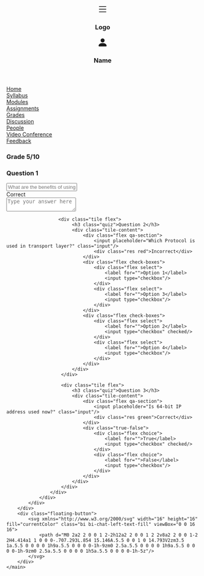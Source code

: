<!DOCTYPE html>
<html lang="en">
<head>
    <meta charset="UTF-8">
    <title>Exam Result</title>
    <meta name="viewport" content="width=device-width, initial-scale=1.0">
    <link rel="stylesheet" href="style.css">
</head>
<body>
    <header class="top-bar flex">
        <div class="flex">
            <svg xmlns="http://www.w3.org/2000/svg" width="28" height="28" fill="currentColor" class="bi bi-list" viewBox="0 0 16 16"><path fill-rule="evenodd" d="M2.5 12a.5.5 0 0 1 .5-.5h10a.5.5 0 0 1 0 1H3a.5.5 0 0 1-.5-.5zm0-4a.5.5 0 0 1 .5-.5h10a.5.5 0 0 1 0 1H3a.5.5 0 0 1-.5-.5zm0-4a.5.5 0 0 1 .5-.5h10a.5.5 0 0 1 0 1H3a.5.5 0 0 1-.5-.5z"/></svg>
            <h3 class="logo">Logo</h3>
        </div>
        <div class="flex">
            <div class="profile">
                <svg xmlns="http://www.w3.org/2000/svg" width="32" height="28" fill="currentColor" class="bi bi-person-fill" viewBox="0 0 16 16"><path d="M3 14s-1 0-1-1 1-4 6-4 6 3 6 4-1 1-1 1H3Zm5-6a3 3 0 1 0 0-6 3 3 0 0 0 0 6Z"/></svg>
            </div>
            <h3 class="">Name</h3>
        </div>
    </header>
    <main class="main">
        <nav class="side-bar">
            <div><a href="">Home</a></div>
            <div><a href="">Syllabus</a></div>
            <div><a href="">Modules</a></div>
            <div><a href="">Assignments</a></div>
            <div><a href="">Grades</a></div>
            <div><a href="">Discussion</a></div>
            <div><a href="">People</a></div>
            <div><a href="">Video Conference</a></div>
            <div><a href="">Feedback</a></div>
        </nav>
        <div class="content-bar">
            <div class="content">
                <div class="container">
                    <h3 class="h3">Grade 5/10</h3>
                    <div class="card">
                        <div class="tile flex">
                            <h3 class="quiz">Question 1</h3>
                            <div class="tile-content">
                                <div class="flex qa-section">
                                    <input placeholder="What are the benefits of using https over http?" class="input"/>
                                    <div class="res green">Correct</div>
                                </div>
                                <textarea placeholder="Type your answer here"></textarea>
                            </div>
                       </div>

                       <div class="tile flex">
                            <h3 class="quiz">Question 2</h3>
                            <div class="tile-content">
                                <div class="flex qa-section">
                                    <input placeholder="Which Protocol is used in transport layer?" class="input"/>
                                    <div class="res red">Incorrect</div>
                                </div>
                                <div class="flex check-boxes">
                                    <div class="flex select">
                                        <label for="">Option 1</label>
                                        <input type="checkbox"/>
                                    </div>
                                    <div class="flex select">
                                        <label for="">Option 3</label>
                                        <input type="checkbox"/>
                                    </div>
                                </div>
                                <div class="flex check-boxes">
                                    <div class="flex select">
                                        <label for="">Option 2</label>
                                        <input type="checkbox" checked/>
                                    </div>
                                    <div class="flex select">
                                        <label for="">Option 4</label>
                                        <input type="checkbox"/>
                                    </div>
                                </div>
                            </div>
                        </div>

                        <div class="tile flex">
                            <h3 class="quiz">Question 3</h3>
                            <div class="tile-content">
                                <div class="flex qa-section">
                                    <input placeholder="Is 64-bit IP address used now?" class="input"/>
                                    <div class="res green">Correct</div>
                                </div>
                                <div class="true-false">
                                    <div class="flex choice">
                                        <label for="">True</label>
                                        <input type="checkbox" checked/>
                                    </div>
                                    <div class="flex choice">
                                        <label for="">False</label>
                                        <input type="checkbox"/>
                                    </div>
                                </div>
                            </div>
                        </div>
                    </div>
                </div>
            </div>
        </div>
        <div class="floating-button">
            <svg xmlns="http://www.w3.org/2000/svg" width="16" height="16" fill="currentColor" class="bi bi-chat-left-text-fill" viewBox="0 0 16 16">
                <path d="M0 2a2 2 0 0 1 2-2h12a2 2 0 0 1 2 2v8a2 2 0 0 1-2 2H4.414a1 1 0 0 0-.707.293L.854 15.146A.5.5 0 0 1 0 14.793V2zm3.5 1a.5.5 0 0 0 0 1h9a.5.5 0 0 0 0-1h-9zm0 2.5a.5.5 0 0 0 0 1h9a.5.5 0 0 0 0-1h-9zm0 2.5a.5.5 0 0 0 0 1h5a.5.5 0 0 0 0-1h-5z"/>
            </svg>
        </div>
    </main>
</body>
</html>
